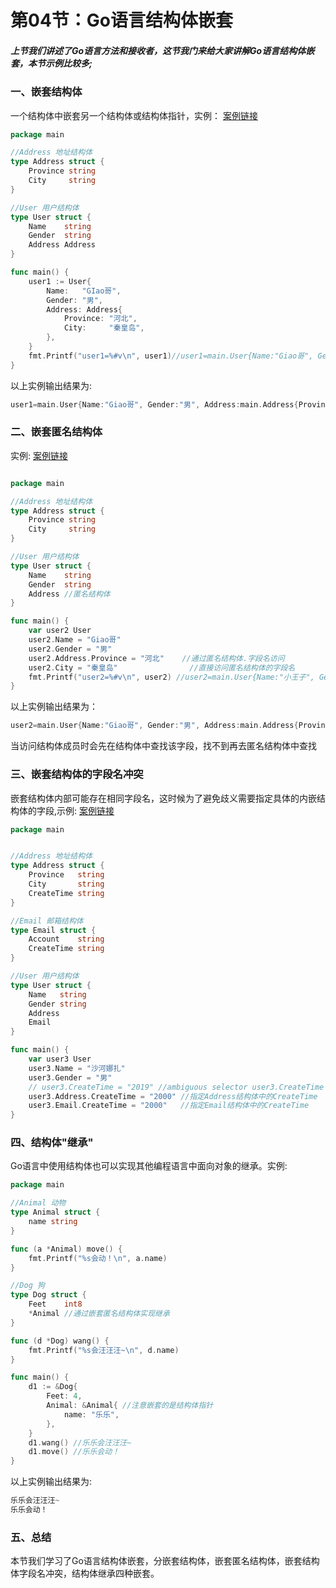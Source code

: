 # 第04节：Go语言结构体嵌套

##### 上节我们讲述了Go语言方法和接收者，这节我门来给大家讲解Go语言结构体嵌套，本节示例比较多;

### 一、嵌套结构体

一个结构体中嵌套另一个结构体或结构体指针，实例：
[案例链接](https://github.com/Yan-Yan0129/Go-example/blob/master/%E7%AC%AC05%E7%AB%A0%EF%BC%9AGo%E8%AF%AD%E8%A8%80%E7%BB%93%E6%9E%84%E4%BD%93/%E7%AC%AC04%E8%8A%82%EF%BC%9AGo%E8%AF%AD%E8%A8%80%E7%BB%93%E6%9E%84%E4%BD%93%E5%B5%8C%E5%A5%97/demo01.md)
```go
package main

//Address 地址结构体
type Address struct {
	Province string
	City     string
}

//User 用户结构体
type User struct {
	Name    string
	Gender  string
	Address Address
}

func main() {
	user1 := User{
		Name:   "GIao哥",
		Gender: "男",
		Address: Address{
			Province: "河北",
			City:     "秦皇岛",
		},
	}
	fmt.Printf("user1=%#v\n", user1)//user1=main.User{Name:"Giao哥", Gender:"男", Address:main.Address{Province:"河北", City:"秦皇岛"}}
}
```

以上实例输出结果为:

```go
user1=main.User{Name:"Giao哥", Gender:"男", Address:main.Address{Province:"河北", City:"秦皇岛"}}
```

### 二、嵌套匿名结构体

实例:
[案例链接](https://github.com/Yan-Yan0129/Go-example/blob/master/%E7%AC%AC05%E7%AB%A0%EF%BC%9AGo%E8%AF%AD%E8%A8%80%E7%BB%93%E6%9E%84%E4%BD%93/%E7%AC%AC04%E8%8A%82%EF%BC%9AGo%E8%AF%AD%E8%A8%80%E7%BB%93%E6%9E%84%E4%BD%93%E5%B5%8C%E5%A5%97/demo02.md)
```go

package main

//Address 地址结构体
type Address struct {
	Province string
	City     string
}

//User 用户结构体
type User struct {
	Name    string
	Gender  string
	Address //匿名结构体
}

func main() {
	var user2 User
	user2.Name = "Giao哥"
	user2.Gender = "男"
	user2.Address.Province = "河北"    //通过匿名结构体.字段名访问
	user2.City = "秦皇岛"                //直接访问匿名结构体的字段名
	fmt.Printf("user2=%#v\n", user2) //user2=main.User{Name:"小王子", Gender:"男", Address:main.Address{Province:"山东", City:"威海"}}
}
```

以上实例输出结果为：

```go
user2=main.User{Name:"Giao哥", Gender:"男", Address:main.Address{Province:"河北", City:"秦皇岛"}}
```

当访问结构体成员时会先在结构体中查找该字段，找不到再去匿名结构体中查找

### 三、嵌套结构体的字段名冲突

嵌套结构体内部可能存在相同字段名，这时候为了避免歧义需要指定具体的内嵌结构体的字段,示例:
[案例链接](https://github.com/Yan-Yan0129/Go-example/blob/master/%E7%AC%AC05%E7%AB%A0%EF%BC%9AGo%E8%AF%AD%E8%A8%80%E7%BB%93%E6%9E%84%E4%BD%93/%E7%AC%AC04%E8%8A%82%EF%BC%9AGo%E8%AF%AD%E8%A8%80%E7%BB%93%E6%9E%84%E4%BD%93%E5%B5%8C%E5%A5%97/demo03.md)
```go
package main


//Address 地址结构体
type Address struct {
	Province   string
	City       string
	CreateTime string
}

//Email 邮箱结构体
type Email struct {
	Account    string
	CreateTime string
}

//User 用户结构体
type User struct {
	Name   string
	Gender string
	Address
	Email
}

func main() {
	var user3 User
	user3.Name = "沙河娜扎"
	user3.Gender = "男"
	// user3.CreateTime = "2019" //ambiguous selector user3.CreateTime
	user3.Address.CreateTime = "2000" //指定Address结构体中的CreateTime
	user3.Email.CreateTime = "2000"   //指定Email结构体中的CreateTime
}
```

### 四、结构体"继承"

Go语言中使用结构体也可以实现其他编程语言中面向对象的继承。实例:

```go
package main

//Animal 动物
type Animal struct {
	name string
}

func (a *Animal) move() {
	fmt.Printf("%s会动！\n", a.name)
}

//Dog 狗
type Dog struct {
	Feet    int8
	*Animal //通过嵌套匿名结构体实现继承
}

func (d *Dog) wang() {
	fmt.Printf("%s会汪汪汪~\n", d.name)
}

func main() {
	d1 := &Dog{
		Feet: 4,
		Animal: &Animal{ //注意嵌套的是结构体指针
			name: "乐乐",
		},
	}
	d1.wang() //乐乐会汪汪汪~
	d1.move() //乐乐会动！
}
```

以上实例输出结果为:

```go
乐乐会汪汪汪~
乐乐会动！
```

### 五、总结

本节我们学习了Go语言结构体嵌套，分嵌套结构体，嵌套匿名结构体，嵌套结构体字段名冲突，结构体继承四种嵌套。

